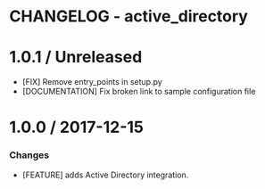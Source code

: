 # CHANGELOG - active_directory

1.0.1 / Unreleased
==================
* [FIX] Remove entry_points in setup.py
* [DOCUMENTATION] Fix broken link to sample configuration file

1.0.0 / 2017-12-15
==================

### Changes

* [FEATURE] adds Active Directory integration.
